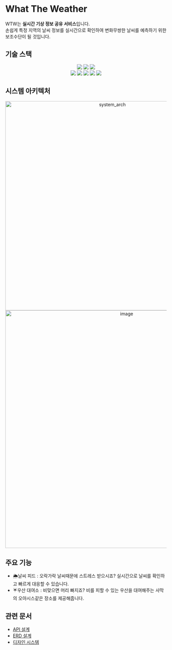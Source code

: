 # What The Weather

WTW는 **실시간 기상 정보 공유 서비스**입니다.  
손쉽게 특정 지역의 날씨 정보를 실시간으로 확인하여 변화무쌍한 날씨를 예측하기 위한 보조수단이 될 것입니다. 

## 기술 스택

<div align=center>
  <div align=center>
    <img src="https://img.shields.io/badge/Android Studio-3DDC84?style=for-the-badge&logo=Android Studio&logoColor=white"/>
    <img src="https://img.shields.io/badge/Spring Boot-6DB33F?style=for-the-badge&logo=Spring Boot&logoColor=white"/>
    <img src="https://img.shields.io/badge/FastAPI-009688?style=for-the-badge&logo=FastAPI&logoColor=white"/>
  </div>

  <div  align=center>
    <img src="https://img.shields.io/badge/Amazon EC2-FF9900?style=for-the-badge&logo=Amazon EC2&logoColor=white"/>
    <img src="https://img.shields.io/badge/Amazon S3-569A31?style=for-the-badge&logo=Amazon S3&logoColor=white"/>
    <img src="https://img.shields.io/badge/MySQL-4479A1?style=for-the-badge&logo=MySQL&logoColor=white"/>
    <img src="https://img.shields.io/badge/Docker-2496ED?style=for-the-badge&logo=Docker&logoColor=white"/>
    <img src="https://img.shields.io/badge/GitHub Actions-2088FF?style=for-the-badge&logo=GitHub Actions&logoColor=white"/>
  </div>
</div>

## 시스템 아키텍처
<div align=center>
  <img width="653" alt="system_arch" src="https://github.com/user-attachments/assets/18859771-5cde-433a-b3f2-9e708d4b071b">
  <img width="742" alt="image" src="https://github.com/user-attachments/assets/261d79b4-93eb-4c1d-800c-4cba5c19e718">

</div>



## 주요 기능
- 🌦날씨 피드 : 오락가락 날씨때문에 스트레스 받으시죠? 실시간으로 날씨를 확인하고 빠르게 대응할 수 있습니다.
- ☔️우산 대여소 : 비맞으면 머리 빠지죠? 비를 피할 수 있는 우산을 대여해주는 사막의 오아시스같은 장소를 제공해줍니다. 

## 관련 문서
- [API 설계](http://43.202.46.159:8000/docs#/Classification/create_asset_wtw_ai_image_classification_post)
- [ERD 설계](https://www.erdcloud.com/d/HHSE43swnMzWu7sXy)
- [디자인 시스템](https://jeongyuneo.notion.site/UI-UX-e2fe209238c44bb58ebb091ccc840110?pvs=4)
